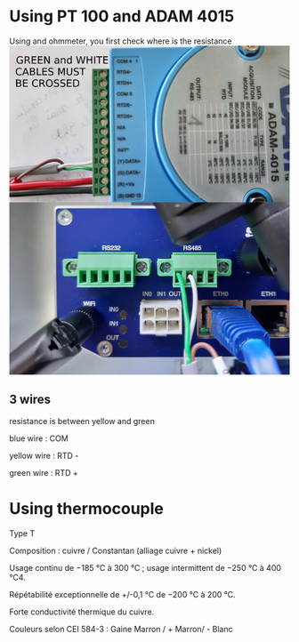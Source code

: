
# Using PT 100 and ADAM 4015

Using and ohmmeter, you first check where is the resistance
![RS485network with PT100](assets/FluidTemp/connect_ADAM4015_to_SmartFlex4GRouter.png)

## 3 wires

resistance is between yellow and green

blue wire : COM

yellow wire : RTD -

green wire : RTD +


# Using thermocouple

Type T

Composition : cuivre / Constantan (alliage cuivre + nickel)

Usage continu de −185 °C à 300 °C ; usage intermittent de −250 °C à 400 °C4.

Répétabilité exceptionnelle de +/-0,1 °C de −200 °C à 200 °C.

Forte conductivité thermique du cuivre.

Couleurs selon CEI 584-3 : Gaine Marron / + Marron/ - Blanc
